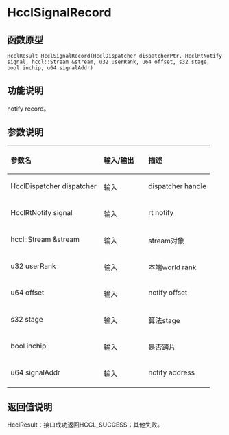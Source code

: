 # HcclSignalRecord 

## 函数原型<a name="zh-cn_topic_0000001926623848_section515mcpsimp"></a>

```
HcclResult HcclSignalRecord(HcclDispatcher dispatcherPtr, HcclRtNotify signal, hccl::Stream &stream, u32 userRank, u64 offset, s32 stage, bool inchip, u64 signalAddr)
```

## 功能说明<a name="zh-cn_topic_0000001926623848_section517mcpsimp"></a>

notify record。

## 参数说明<a name="zh-cn_topic_0000001926623848_section519mcpsimp"></a>

<a name="zh-cn_topic_0000001926623848_table520mcpsimp"></a>
<table><thead align="left"><tr id="zh-cn_topic_0000001926623848_row526mcpsimp"><th class="cellrowborder" valign="top" width="46%" id="mcps1.1.4.1.1"><p id="zh-cn_topic_0000001926623848_p528mcpsimp"><a name="zh-cn_topic_0000001926623848_p528mcpsimp"></a><a name="zh-cn_topic_0000001926623848_p528mcpsimp"></a>参数名</p>
</th>
<th class="cellrowborder" valign="top" width="22%" id="mcps1.1.4.1.2"><p id="zh-cn_topic_0000001926623848_p530mcpsimp"><a name="zh-cn_topic_0000001926623848_p530mcpsimp"></a><a name="zh-cn_topic_0000001926623848_p530mcpsimp"></a>输入/输出</p>
</th>
<th class="cellrowborder" valign="top" width="32%" id="mcps1.1.4.1.3"><p id="zh-cn_topic_0000001926623848_p532mcpsimp"><a name="zh-cn_topic_0000001926623848_p532mcpsimp"></a><a name="zh-cn_topic_0000001926623848_p532mcpsimp"></a>描述</p>
</th>
</tr>
</thead>
<tbody><tr id="zh-cn_topic_0000001926623848_row534mcpsimp"><td class="cellrowborder" valign="top" width="46%" headers="mcps1.1.4.1.1 "><p id="zh-cn_topic_0000001926623848_p536mcpsimp"><a name="zh-cn_topic_0000001926623848_p536mcpsimp"></a><a name="zh-cn_topic_0000001926623848_p536mcpsimp"></a>HcclDispatcher dispatcher</p>
</td>
<td class="cellrowborder" valign="top" width="22%" headers="mcps1.1.4.1.2 "><p id="zh-cn_topic_0000001926623848_p538mcpsimp"><a name="zh-cn_topic_0000001926623848_p538mcpsimp"></a><a name="zh-cn_topic_0000001926623848_p538mcpsimp"></a>输入</p>
</td>
<td class="cellrowborder" valign="top" width="32%" headers="mcps1.1.4.1.3 "><p id="zh-cn_topic_0000001926623848_p540mcpsimp"><a name="zh-cn_topic_0000001926623848_p540mcpsimp"></a><a name="zh-cn_topic_0000001926623848_p540mcpsimp"></a>dispatcher handle</p>
</td>
</tr>
<tr id="zh-cn_topic_0000001926623848_row541mcpsimp"><td class="cellrowborder" valign="top" width="46%" headers="mcps1.1.4.1.1 "><p id="zh-cn_topic_0000001926623848_p543mcpsimp"><a name="zh-cn_topic_0000001926623848_p543mcpsimp"></a><a name="zh-cn_topic_0000001926623848_p543mcpsimp"></a>HcclRtNotify signal</p>
</td>
<td class="cellrowborder" valign="top" width="22%" headers="mcps1.1.4.1.2 "><p id="zh-cn_topic_0000001926623848_p545mcpsimp"><a name="zh-cn_topic_0000001926623848_p545mcpsimp"></a><a name="zh-cn_topic_0000001926623848_p545mcpsimp"></a>输入</p>
</td>
<td class="cellrowborder" valign="top" width="32%" headers="mcps1.1.4.1.3 "><p id="zh-cn_topic_0000001926623848_p547mcpsimp"><a name="zh-cn_topic_0000001926623848_p547mcpsimp"></a><a name="zh-cn_topic_0000001926623848_p547mcpsimp"></a>rt notify</p>
</td>
</tr>
<tr id="zh-cn_topic_0000001926623848_row548mcpsimp"><td class="cellrowborder" valign="top" width="46%" headers="mcps1.1.4.1.1 "><p id="zh-cn_topic_0000001926623848_p550mcpsimp"><a name="zh-cn_topic_0000001926623848_p550mcpsimp"></a><a name="zh-cn_topic_0000001926623848_p550mcpsimp"></a>hccl::Stream &amp;stream</p>
</td>
<td class="cellrowborder" valign="top" width="22%" headers="mcps1.1.4.1.2 "><p id="zh-cn_topic_0000001926623848_p552mcpsimp"><a name="zh-cn_topic_0000001926623848_p552mcpsimp"></a><a name="zh-cn_topic_0000001926623848_p552mcpsimp"></a>输入</p>
</td>
<td class="cellrowborder" valign="top" width="32%" headers="mcps1.1.4.1.3 "><p id="zh-cn_topic_0000001926623848_p554mcpsimp"><a name="zh-cn_topic_0000001926623848_p554mcpsimp"></a><a name="zh-cn_topic_0000001926623848_p554mcpsimp"></a>stream对象</p>
</td>
</tr>
<tr id="zh-cn_topic_0000001926623848_row555mcpsimp"><td class="cellrowborder" valign="top" width="46%" headers="mcps1.1.4.1.1 "><p id="zh-cn_topic_0000001926623848_p557mcpsimp"><a name="zh-cn_topic_0000001926623848_p557mcpsimp"></a><a name="zh-cn_topic_0000001926623848_p557mcpsimp"></a>u32 userRank</p>
</td>
<td class="cellrowborder" valign="top" width="22%" headers="mcps1.1.4.1.2 "><p id="zh-cn_topic_0000001926623848_p559mcpsimp"><a name="zh-cn_topic_0000001926623848_p559mcpsimp"></a><a name="zh-cn_topic_0000001926623848_p559mcpsimp"></a>输入</p>
</td>
<td class="cellrowborder" valign="top" width="32%" headers="mcps1.1.4.1.3 "><p id="zh-cn_topic_0000001926623848_p561mcpsimp"><a name="zh-cn_topic_0000001926623848_p561mcpsimp"></a><a name="zh-cn_topic_0000001926623848_p561mcpsimp"></a>本端world rank</p>
</td>
</tr>
<tr id="zh-cn_topic_0000001926623848_row562mcpsimp"><td class="cellrowborder" valign="top" width="46%" headers="mcps1.1.4.1.1 "><p id="zh-cn_topic_0000001926623848_p564mcpsimp"><a name="zh-cn_topic_0000001926623848_p564mcpsimp"></a><a name="zh-cn_topic_0000001926623848_p564mcpsimp"></a>u64 offset</p>
</td>
<td class="cellrowborder" valign="top" width="22%" headers="mcps1.1.4.1.2 "><p id="zh-cn_topic_0000001926623848_p566mcpsimp"><a name="zh-cn_topic_0000001926623848_p566mcpsimp"></a><a name="zh-cn_topic_0000001926623848_p566mcpsimp"></a>输入</p>
</td>
<td class="cellrowborder" valign="top" width="32%" headers="mcps1.1.4.1.3 "><p id="zh-cn_topic_0000001926623848_p568mcpsimp"><a name="zh-cn_topic_0000001926623848_p568mcpsimp"></a><a name="zh-cn_topic_0000001926623848_p568mcpsimp"></a>notify offset</p>
</td>
</tr>
<tr id="zh-cn_topic_0000001926623848_row569mcpsimp"><td class="cellrowborder" valign="top" width="46%" headers="mcps1.1.4.1.1 "><p id="zh-cn_topic_0000001926623848_p571mcpsimp"><a name="zh-cn_topic_0000001926623848_p571mcpsimp"></a><a name="zh-cn_topic_0000001926623848_p571mcpsimp"></a>s32 stage</p>
</td>
<td class="cellrowborder" valign="top" width="22%" headers="mcps1.1.4.1.2 "><p id="zh-cn_topic_0000001926623848_p573mcpsimp"><a name="zh-cn_topic_0000001926623848_p573mcpsimp"></a><a name="zh-cn_topic_0000001926623848_p573mcpsimp"></a>输入</p>
</td>
<td class="cellrowborder" valign="top" width="32%" headers="mcps1.1.4.1.3 "><p id="zh-cn_topic_0000001926623848_p575mcpsimp"><a name="zh-cn_topic_0000001926623848_p575mcpsimp"></a><a name="zh-cn_topic_0000001926623848_p575mcpsimp"></a>算法stage</p>
</td>
</tr>
<tr id="zh-cn_topic_0000001926623848_row576mcpsimp"><td class="cellrowborder" valign="top" width="46%" headers="mcps1.1.4.1.1 "><p id="zh-cn_topic_0000001926623848_p578mcpsimp"><a name="zh-cn_topic_0000001926623848_p578mcpsimp"></a><a name="zh-cn_topic_0000001926623848_p578mcpsimp"></a>bool inchip</p>
</td>
<td class="cellrowborder" valign="top" width="22%" headers="mcps1.1.4.1.2 "><p id="zh-cn_topic_0000001926623848_p580mcpsimp"><a name="zh-cn_topic_0000001926623848_p580mcpsimp"></a><a name="zh-cn_topic_0000001926623848_p580mcpsimp"></a>输入</p>
</td>
<td class="cellrowborder" valign="top" width="32%" headers="mcps1.1.4.1.3 "><p id="zh-cn_topic_0000001926623848_p582mcpsimp"><a name="zh-cn_topic_0000001926623848_p582mcpsimp"></a><a name="zh-cn_topic_0000001926623848_p582mcpsimp"></a>是否跨片</p>
</td>
</tr>
<tr id="zh-cn_topic_0000001926623848_row583mcpsimp"><td class="cellrowborder" valign="top" width="46%" headers="mcps1.1.4.1.1 "><p id="zh-cn_topic_0000001926623848_p585mcpsimp"><a name="zh-cn_topic_0000001926623848_p585mcpsimp"></a><a name="zh-cn_topic_0000001926623848_p585mcpsimp"></a>u64 signalAddr</p>
</td>
<td class="cellrowborder" valign="top" width="22%" headers="mcps1.1.4.1.2 "><p id="zh-cn_topic_0000001926623848_p587mcpsimp"><a name="zh-cn_topic_0000001926623848_p587mcpsimp"></a><a name="zh-cn_topic_0000001926623848_p587mcpsimp"></a>输入</p>
</td>
<td class="cellrowborder" valign="top" width="32%" headers="mcps1.1.4.1.3 "><p id="zh-cn_topic_0000001926623848_p589mcpsimp"><a name="zh-cn_topic_0000001926623848_p589mcpsimp"></a><a name="zh-cn_topic_0000001926623848_p589mcpsimp"></a>notify address</p>
</td>
</tr>
</tbody>
</table>

## 返回值说明<a name="zh-cn_topic_0000001926623848_section590mcpsimp"></a>

HcclResult：接口成功返回HCCL\_SUCCESS；其他失败。


